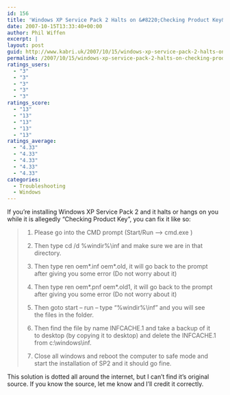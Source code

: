 ```yaml
---
id: 156
title: 'Windows XP Service Pack 2 Halts on &#8220;Checking Product Key&#8221;'
date: 2007-10-15T13:33:40+00:00
author: Phil Wiffen
excerpt: |
layout: post
guid: http://www.kabri.uk/2007/10/15/windows-xp-service-pack-2-halts-on-checking-product-key/
permalink: /2007/10/15/windows-xp-service-pack-2-halts-on-checking-product-key/
ratings_users:
  - "3"
  - "3"
  - "3"
  - "3"
  - "3"
ratings_score:
  - "13"
  - "13"
  - "13"
  - "13"
  - "13"
ratings_average:
  - "4.33"
  - "4.33"
  - "4.33"
  - "4.33"
  - "4.33"
categories:
  - Troubleshooting
  - Windows
---
```

If you&#8217;re installing Windows XP Service Pack 2 and it halts or hangs on you while it is allegedly &#8220;Checking Product Key&#8221;, you can fix it like so:

> 1) Please go into the CMD prompt (Start/Run &#8211;> cmd.exe )
> 
> 2) Then type cd /d %windir%\inf and make sure we are in that  
> directory.
> 
> 3) Then type ren oem\*.inf oem\*.old, it will go back to the prompt  
> after giving you some error (Do not worry about it)
> 
> 4) Then type ren oem\*.pnf oem\*.old1, it will go back to the prompt  
> after giving you some error (Do not worry about it)
> 
> 5) Then goto start &#8211; run &#8211; type &#8220;%windir%\inf&#8221; and you will see  
> the files in the folder.
> 
> 6) Then find the file by name INFCACHE.1 and take a backup of it  
> to desktop (by copying it to desktop) and delete the INFCACHE.1  
> from c:\windows\inf.
> 
> 7) Close all windows and reboot the computer to safe mode and  
> start the installation of SP2 and it should go fine. 

This solution is dotted all around the internet, but I can&#8217;t find it&#8217;s original source. If you know the source, let me know and I&#8217;ll credit it correctly.